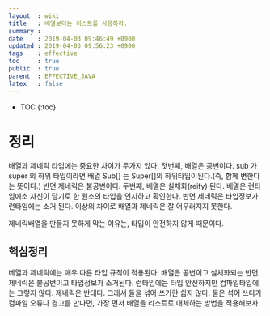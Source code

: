 ```yaml
---
layout  : wiki
title   : 배열보다는 리스트를 사용하라.
summary : 
date    : 2019-04-03 09:46:49 +0900
updated : 2019-04-03 09:56:23 +0900
tags    : effective
toc     : true
public  : true
parent  : EFFECTIVE_JAVA
latex   : false
---
```

* TOC
{:toc}

# 정리
배열과 제네릭 타입에는 중요한 차이가 두가지 있다.
첫번째, 배열은 공변이다.  sub 가  super 의 하위 타입이라면 배열 Sub[] 는 Super[]의 하위타입이된다.(즉, 함께 변한다는 뜻이다.)
반면 제네릭은 불공변이다.
두번째, 배열은 실체화(reify) 된다. 배열은 런타임에소 자신이 담기로 한 원소의 타입을 인지하고 확인한다. 반면 제네릭은 타입정보가 런타임에는 소거 된다.
이상의 차이로 배열과 제네릭은 잘 어우러지지 못한다.

제네릭배열을 만들지 못하게 막는 이유는, 타입이 안전하지 않게 때문이다.

## 핵심정리
베열과 제네릭에는 매우 다른 타입 규칙이 적용된다. 배열은 공변이고 실체화되는 반면, 제네릭은 불공변이고 타입정보가 소거된다.
런타임에는 타입 안전하지만 컴파일타입에는 그렇지 않다. 제네릭은 반대다. 그래서 둘을 섞어 쓰기란 쉽지 않다.
둘은 섞어 쓰다가 컴파일 오류나 경고를 만나면, 가장 먼저 배열을 리스트로 대체하는 방법을 적용해보자.

